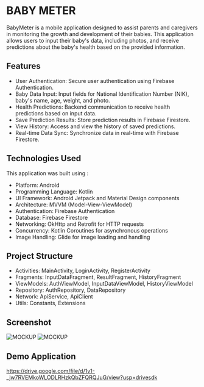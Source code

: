 # BABY METER
BabyMeter is a mobile application designed to assist parents and caregivers in monitoring the growth and development of their babies. This application allows users to input their baby's data, including photos, and receive predictions about the baby's health based on the provided information.

## Features
- User Authentication: Secure user authentication using Firebase Authentication.
- Baby Data Input: Input fields for National Identification Number (NIK), baby's name, age, weight, and photo.
- Health Predictions: Backend communication to receive health predictions based on input data.
- Save Prediction Results: Store prediction results in Firebase Firestore.
- View History: Access and view the history of saved predictions.
- Real-time Data Sync: Synchronize data in real-time with Firebase Firestore.

## Technologies Used
This application was built using :
- Platform: Android
- Programming Language: Kotlin
- UI Framework: Android Jetpack and Material Design components
- Architecture: MVVM (Model-View-ViewModel)
- Authentication: Firebase Authentication
- Database: Firebase Firestore
- Networking: OkHttp and Retrofit for HTTP requests
- Concurrency: Kotlin Coroutines for asynchronous operations
- Image Handling: Glide for image loading and handling

## Project Structure
- Activities: MainActivity, LoginActivity, RegisterActivity
- Fragments: InputDataFragment, ResultFragment, HistoryFragment
- ViewModels: AuthViewModel, InputDataViewModel, HistoryViewModel
- Repository: AuthRepository, DataRepository
- Network: ApiService, ApiClient
- Utils: Constants, Extensions
  
## Screenshot
![MOCKUP](https://storage.googleapis.com/asset-design/asset%20for%20MD/Cuplikan%20layar%202024-06-21%20162459.png)
![MOCKUP](https://storage.googleapis.com/asset-design/asset%20for%20MD/Cuplikan%20layar%202024-06-21%20162459.png)

## Demo Application
https://drive.google.com/file/d/1v1-_jw7RVEMkoWLODLRHzkQbZFQRQJuG/view?usp=drivesdk
